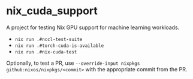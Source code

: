 # nix_cuda_support

A project for testing Nix GPU support for machine learning workloads.

- `nix run .#nccl-test-suite`
- `nix run .#torch-cuda-is-available`
- `nix run .#nix-cuda-test`

Optionally, to test a PR, use `--override-input nixpkgs github:nixos/nixpkgs/<commit>` with the appropriate commit from the PR.
